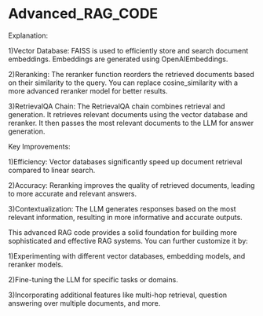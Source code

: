 # Advanced_RAG_CODE

Explanation:

1)Vector Database:
FAISS is used to efficiently store and search document embeddings.
Embeddings are generated using OpenAIEmbeddings.

2)Reranking:
The reranker function reorders the retrieved documents based on their similarity to the query.
You can replace cosine_similarity with a more advanced reranker model for better results.

3)RetrievalQA Chain:
The RetrievalQA chain combines retrieval and generation.
It retrieves relevant documents using the vector database and reranker.
It then passes the most relevant documents to the LLM for answer generation.

Key Improvements:

1)Efficiency: Vector databases significantly speed up document retrieval compared to linear search.

2)Accuracy: Reranking improves the quality of retrieved documents, leading to more accurate and relevant answers.

3)Contextualization: The LLM generates responses based on the most relevant information, resulting in more informative and accurate outputs.

This advanced RAG code provides a solid foundation for building more sophisticated and effective RAG systems. You can further customize it by:

1)Experimenting with different vector databases, embedding models, and reranker models.

2)Fine-tuning the LLM for specific tasks or domains.

3)Incorporating additional features like multi-hop retrieval, question answering over multiple documents, and more.
